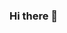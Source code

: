 ### Hi there 👋

<!--
**dimatytenko/dimatytenko** is a ✨ _special_ ✨ repository because its `README.md` (this file) appears on your GitHub profile.

Hi there, I'm Dima 👋

- 🔭 I’m currently working on myself!
- 🌱 I’m currently learning everything I can get my hands on!
- 🤔 I’m looking for help with finding more time in a single day!
- 📫 How to reach me: amgpetronass@gmail.com
- 📫 How to reach me: linkedin.com/in/dima-tytenko-a5b26a21b
-->
